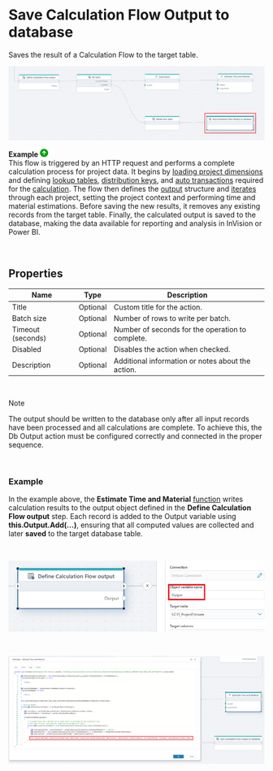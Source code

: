 # Save Calculation Flow Output to database

Saves the result of a Calculation Flow to the target table.


![img](../../../../../images/flow/save_calc_1.png)

**Example** ![img](../../../../../images/strz.jpg)  
This flow is triggered by an HTTP request and performs a complete calculation process for project data. It begins by [loading project dimensions](../load-dimension-tree/dimension-tree.md) and defining [lookup tables](lookup-tables.md), [distribution keys](distribution-keys.md), and [auto transactions](auto-transactions.md) required for the [calculation](../calculation-flow/overview.md). The flow then defines the [output](define-calculation-flow-db-output.md) structure and [iterates](read-calculation-flow-db-input.md) through each project, setting the project context and performing time and material estimations. Before saving the new results, it removes any existing records from the target table. Finally, the calculated output is saved to the database, making the data available for reporting and analysis in InVision or Power BI.

<br/>

## Properties

| Name              | Type      | Description                                                |
|-------------------|-----------|------------------------------------------------------------|
| Title             | Optional  | Custom title for the action.                               |
| Batch size        | Optional  | Number of rows to write per batch.                         |
| Timeout (seconds) | Optional  | Number of seconds for the operation to complete.           |
| Disabled          | Optional  | Disables the action when checked.                          |
| Description       | Optional  | Additional information or notes about the action.          |

<br/>

>[!NOTE]
>The output should be written to the database only after all input records have been processed and all calculations are complete. To achieve this, the Db Output action must be configured correctly and connected in the proper sequence.

<br/>

### Example

In the example above, the **Estimate Time and Material** [function](../../built-in/function.md) writes calculation results to the output object defined in the **Define Calculation Flow output** step. Each record is added to the Output variable using **this.Output.Add(...)**, ensuring that all computed values are collected and later **saved** to the target database table.

<br/>

![img](../../../../../images/flow/save_calc_2.png)

<br/>

![img](../../../../../images/flow/save_calc_3.png)
